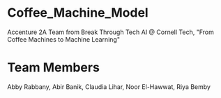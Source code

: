 # Coffee_Machine_Model
 Accenture 2A Team from Break Through Tech AI @ Cornell Tech, "From Coffee Machines to Machine Learning"

# Team Members
Abby Rabbany, Abir Banik, Claudia Lihar, Noor El-Hawwat, Riya Bemby

